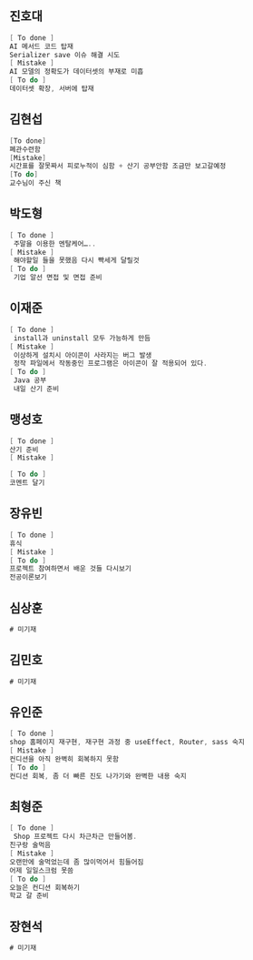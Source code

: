 ## 진호대
```cs
[ To done ]
AI 메서드 코드 탑재
Serializer save 이슈 해결 시도
[ Mistake ]
AI 모델의 정확도가 데이터셋의 부재로 미흡
[ To do ]
데이터셋 확장, 서버에 탑재
```
## 김현섭
```cs
[To done]
폐관수련함
[Mistake]
시간표를 잘못짜서 피로누적이 심함 + 산기 공부안함 조금만 보고갈예정
[To do]
교수님이 주신 책
```
## 박도형
```cs
[ To done ]
 주말을 이용한 멘탈케어…..
[ Mistake ]
 해야할일 들을 못했음 다시 빡세게 달릴것
[ To do ]
 기업 알선 면접 및 면접 준비
```
## 이재준
```cs
[ To done ]
 install과 uninstall 모두 가능하게 만듬
[ Mistake ]
 이상하게 설치시 아이콘이 사라지는 버그 발생
 정작 파일에서 작동중인 프로그램은 아이콘이 잘 적용되어 있다.
[ To do ]
 Java 공부
 내일 산기 준비
```
## 맹성호
```cs
[ To done ]
산기 준비
[ Mistake ]

[ To do ]
코멘트 달기
```
## 장유빈
```cs
[ To done ]
휴식
[ Mistake ]
[ To do ]
프로젝트 참여하면서 배운 것들 다시보기
전공이론보기
```
## 심상훈
```cs
# 미기재
```
## 김민호
```cs
# 미기재
```
## 유인준
```cs
[ To done ]
shop 홈페이지 재구현, 재구현 과정 중 useEffect, Router, sass 숙지
[ Mistake ]
컨디션을 아직 완벽히 회복하지 못함
[ To do ]
컨디션 회복, 좀 더 빠른 진도 나가기와 완벽한 내용 숙지
```
## 최형준
```cs
[ To done ]
 Shop 프로젝트 다시 차근차근 만들어봄.
친구랑 술먹음
[ Mistake ] 
오랜만에 술먹었는데 좀 많이먹어서 힘들어짐
어제 일일스크럼 못씀
[ To do ]
오늘은 컨디션 회복하기
학교 갈 준비 
```
## 장현석
```cs
# 미기재
```